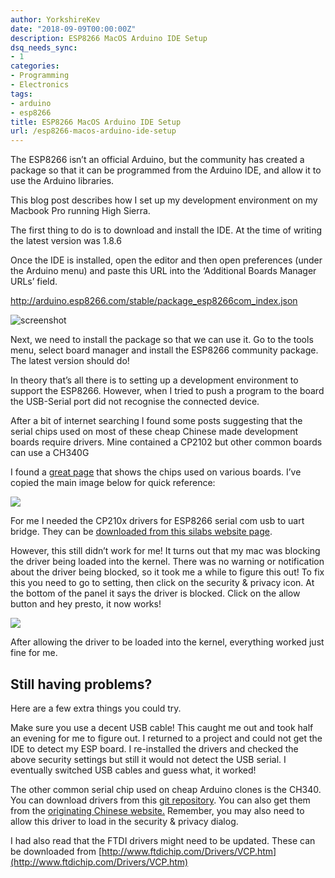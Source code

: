 ```yaml
---
author: YorkshireKev
date: "2018-09-09T00:00:00Z"
description: ESP8266 MacOS Arduino IDE Setup
dsq_needs_sync:
- 1
categories:
- Programming
- Electronics
tags:
- arduino
- esp8266
title: ESP8266 MacOS Arduino IDE Setup
url: /esp8266-macos-arduino-ide-setup
---
```

The ESP8266 isn’t an official Arduino, but the community has created a package so that it can be programmed from the Arduino IDE, and allow it to use the Arduino libraries.

This blog post describes how I set up my development environment on my Macbook Pro running High Sierra.

The first thing to do is to  download  and install the IDE. At the time of writing the latest version was 1.8.6

Once the IDE is installed, open the editor and then open preferences (under the Arduino menu) and paste this URL into the ‘Additional Boards Manager URLs’ field.

http://arduino.esp8266.com/stable/package_esp8266com_index.json

![](images/esp8266-macos-arduino-ide-setup/screenshot-2018-09-09-at-18.28.05.png "screenshot")

Next, we need to install the package so that we can use it. Go to the tools menu, select board manager and install the ESP8266 community package. The latest version should do!

In theory that’s all there is to setting up a development environment to support the ESP8266. However, when I tried to push a program to the board the USB-Serial port did not recognise the connected device.

After a bit of internet searching I found some posts suggesting that the serial chips used on most of these cheap Chinese made development boards require drivers. Mine contained a CP2102 but other common boards can use a CH340G

I found a  [great page](https://arduino-esp8266.readthedocs.io/en/2.4.2/faq/a01-espcomm_sync-failed.html)  that shows the chips used on various boards. I’ve copied the main image below for quick reference:

![](images/esp8266-macos-arduino-ide-setup/example-esp8266-boards-with-usb.png)

For me I needed the CP210x drivers for ESP8266 serial com usb to uart bridge. They can be  [downloaded from this silabs website page](https://www.silabs.com/products/development-tools/software/usb-to-uart-bridge-vcp-drivers).

However, this still didn’t work for me! It turns out that my mac was blocking the driver being loaded into the kernel. There was no warning or notification about the driver being blocked, so it took me a while to figure this out! To fix this you need to go to setting, then click on the security & privacy icon. At the bottom of the panel it says the driver is blocked. Click on the allow button and hey presto, it now works!

![](images/esp8266-macos-arduino-ide-setup/esp8266-security-icon-mac.png)

After allowing the driver to be loaded into the kernel, everything worked just fine for me.

## Still having problems?

Here are a few extra things you could try.

Make sure you use a decent USB cable! This caught me out and took half an evening for me to figure out. I returned to a project and could not get the IDE to detect my ESP board. I re-installed the drivers and checked the above security settings but still it would not detect the USB serial. I eventually switched USB cables and guess what, it worked!

The other common serial chip used on cheap Arduino clones is the CH340. You can download drivers from this  [git repository](https://github.com/adrianmihalko/ch340g-ch34g-ch34x-mac-os-x-driver). You can also get them from the  [originating Chinese website.](http://www.wch.cn/download/CH341SER_MAC_ZIP.html) Remember, you may also need to allow this driver to load in the security & privacy dialog.

I had also read that the FTDI drivers might need to be updated. These can be downloaded from [http://www.ftdichip.com/Drivers/VCP.htm](http://www.ftdichip.com/Drivers/VCP.htm)